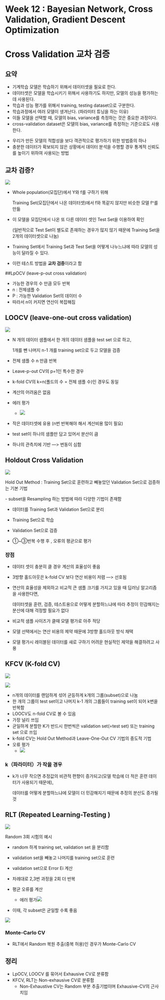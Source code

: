 # Week 12 : Bayesian Network, Cross Validation, Gradient Descent Optimization

# Cross Validation 교차 검증

## 요약

- 기계학습 모델은 학습하기 위해서 데이터셋을 필요로 한다.
- 데이터셋은 모델을 학습시키기 위해서 사용하기도 하지만, 모델의 성능을 평가하는데 사용된다.
- 학습과 성능 평가를 위해서 training, testing dataset으로 구분한다.
- 학습과정에서 여러 모델이 생겨난다. (파라미터 튜닝을 하는 이유)
- 이들 모델을 선택할 때, 모델의 bias, variance를 측정하는 것은 중요한 과정이다.
- cross-validation dataset은 모델의 bias, variance를 측정하는 기준으로도 사용한다.



* 우리가 만든 모델의 적합성을 보다 객관적으로 평가하기 위한 방법중의 하나
* 충분한 데이터가 확보되지 않은 상황에서 데이터 분석을 수행할 경우 통계적 신뢰도를 높이기 위하여 사용되는 방법



## 교차 검증?

![](./img/cv/1.png)



* Whole population(모집단)에서 Y와 f를 구하기 위해

  Training Set(모집단에서 나온 데이터셋)에서 f와 똑같지 않지만 비슷한 모델 f^를 만듦

* 이 모델을 모집단에서 나온 또 다른 데이터 셋인 Test Set을 이용하여 확인

  (일반적으로 Test Set이 별도로 존재하는 경우가 많지 않기 때문에 Training Set을 2개의 데이터셋으로 나눔)

* Training Set에서 Training Set과 Test Set을 어떻게 나누느냐에 따라 모델의 성능이 달라질 수 있다.

* 이런 테스트 방법을 **교차 검증**이라고 함



##LpOCV (leave-p-out cross validation) 

* 가능한 경우의 수 만큼 모두 반복
* n : 전체샘플 수
* P : 가능한 Validation Set의 데이터 수
* 따라서 n이 커지면 연산이 복잡해짐



## LOOCV (leave-one-out cross validation) 

![](./img/cv/3.png)

* N 개의 데이터 샘플에서 한 개의 데이터 샘플을 test set 으로 하고,

  1개를 뺀 나머지 n-1 개를 training set으로 두고 모델을 검증

* 전체 샘플 수 n 만큼 반복

* Leave-p-out CV의 p=1인 특수한 경우

* k-fold CV의 k=n(폴드의 수 = 전체 샘플 수)인 경우도 동일

* 계산의 어려움은 없음

* 에러 평가

  * ![](./img/cv/9.png)

* 작은 데이터셋에 유용 (n번 반복해야 해서 계산비용 많이 필요)

* test set이 하나의 샘플만 담고 있어서 분산이 큼

* 하나의 관측치에 기반 —> 번동이 심함



## Holdout Cross Validation

![](./img/cv/11.png)



 Hold Out Method : Training Set으로 훈련하고 빼놓았던 Validation Set으로 검증하는 기본 기법

   \- subset을 Resampling 하는 방법에 따라 다양한 기법이 존재함



* 데이터를 Training Set과 Validation Set으로 분리 

* Training Set으로 학습 
* Validation Set으로 검증
* ①~③반복 수행 후 , 오류의 평균으로 평가



### 장점

* 데이터 셋이 충분히 클 경우 계산의 효율성이 좋음

* 3방향 홀드아웃은 k-fold CV 보다 연산 비용이 저렴 —> 선호됨

* 연산의 효율성을 제외하고 비교적 큰 샘플 크기를 가지고 있을 때 딥러닝 알고리즘을 사용한다면,

   데이터셋을 훈련, 검증, 테스트용으로 어떻게 분할하느냐에 따라 추정이 민감해지는 분산에 대해 걱정할 필요가 없다

* 비교적 샘플 사이즈가 클때 모델 평가로 아주 적당 

* 모델 선택에서는 연산 비용의 제약 때문에 3방향 홀드아웃 방식 채택

* 모델 평가시 레이블된 데이터를 새로 구하기 어려운 현실적인 제약을 해결하려고 사용



## KFCV (K-fold CV)

![](./img/cv/4.png)

![](./img/cv/5.png)

* n개의 데이터를 랜덤하게 섞어 균등하게 k개의 그룹(subset)으로 나눔
* 한 개의 그룹이 test set이고 나머지 k-1 개의 그룹들이 training set이 되어 k번을 반복함
* LOOCV도 n-fold CV로 볼 수 있음
* 가장 널리 쓰임
* 균일하게 분할한 K가 반드시 한번씩은 validation set(=test set) 또는 training set 으로 쓰임
* k-fold CV는 Hold Out Method과 Leave-One-Out CV 기법의 중도적 기법
* 오류 평가
  * ![](./img/cv/10.png)



### k（파라미터）가 작을 경우

- k가 너무 작으면 추정값의 비관적 편향이 증가되고(모델 학습에 더 적은 훈련 데이터가 사용되기 때문에), 

  데이터를 어떻게 분할하느냐에 모델이 더 민감해지기 때문에 추정의 분산도 증가될 것



## RLT (Repeated Learning-Testing )

![](./img/cv/6.png)

Random 3회 시험의 예시

* random 하게 training set, validation set 을 분리함
* validation set을 빼놓고 나머지를 training set으로 훈련
* validation set으로 Error Ei 계산
* 차례대로 2,3번 과정을 2회 더 반복
* 평균 오류를 계산
  * 에러 평가![](./img/cv/7.png)



* 이때, 각 subset은 균일할 수록 좋음

![](./img/cv/8.png)



### Monte-Carlo CV

* RLT에서 Random 복원 추출(중복 허용)인 경우가 Monte-Carlo CV



## 정리

* LpOCV, LOOCV 를 묶어서 Exhausive CV로 분류함
* KFCV, RLT는 Non-exhausive CV로 분류함
  * Non-Exhaustive CV는 Random 부분 추출기법이며 Exhausive-CV의 근사치임